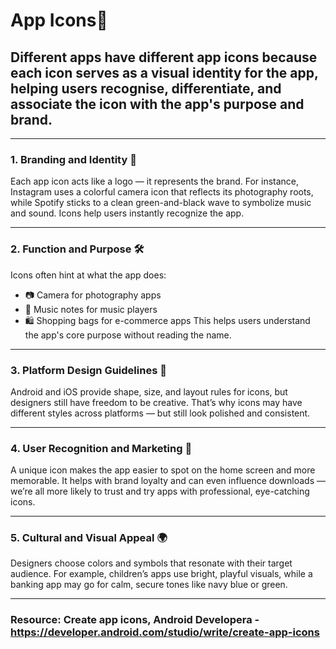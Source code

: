 # **App Icons**📱

## Different apps have different app icons because each icon serves as a visual identity for the app, helping users recognise, differentiate, and associate the icon with the app's purpose and brand.
---

###  1. **Branding and Identity** 🎨

Each app icon acts like a logo — it represents the brand. For instance, Instagram uses a colorful camera icon that reflects its photography roots, while Spotify sticks to a clean green-and-black wave to symbolize music and sound. Icons help users instantly recognize the app.

---

###  2. **Function and Purpose** 🛠️

Icons often hint at what the app does:

* 📷 Camera for photography apps
* 🎵 Music notes for music players
* 🛍️ Shopping bags for e-commerce apps
  This helps users understand the app's core purpose without reading the name.

---

###  3. **Platform Design Guidelines** 📱

Android and iOS provide shape, size, and layout rules for icons, but designers still have freedom to be creative. That’s why icons may have different styles across platforms — but still look polished and consistent.

---

###  4. **User Recognition and Marketing** 🌟

A unique icon makes the app easier to spot on the home screen and more memorable. It helps with brand loyalty and can even influence downloads — we’re all more likely to trust and try apps with professional, eye-catching icons.

---

###  5. **Cultural and Visual Appeal** 🌍

Designers choose colors and symbols that resonate with their target audience. For example, children’s apps use bright, playful visuals, while a banking app may go for calm, secure tones like navy blue or green.

---

### **Resource: Create app icons, Android Developera - https://developer.android.com/studio/write/create-app-icons**
